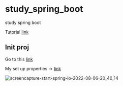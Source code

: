 # study_spring_boot
study spring boot 

Tutorial [link](https://www.youtube.com/watch?v=SqVfCyfCJqw)

## Init proj

Go to this [link](https://start.spring.io/)

My set up properties -> [link](https://start.spring.io/#!type=maven-project&language=java&platformVersion=2.7.2&packaging=jar&jvmVersion=17&groupId=com.example&artifactId=demo&name=demo&description=Demo%20project%20for%20Spring%20Boot&packageName=com.example.demo&dependencies=web,data-jpa,postgresql,devtools)

![screencapture-start-spring-io-2022-08-06-20_40_14](https://user-images.githubusercontent.com/16532326/183247485-38d1e0f6-a89f-4d4a-ba96-4b1622e5b97f.png)
